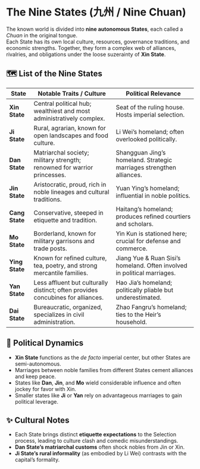 # The Nine States (九州 / Nine Chuan)

The known world is divided into **nine autonomous States**, each called a *Chuan* in the original tongue.  
Each State has its own local culture, resources, governance traditions, and economic strengths. Together, they form a complex web of alliances, rivalries, and obligations under the loose suzerainty of **Xin State**.

## 🗺 List of the Nine States

| State        | Notable Traits / Culture                                        | Political Relevance |
|-------------|-----------------------------------------------------------------|---------------------|
| **Xin State** | Central political hub; wealthiest and most administratively complex. | Seat of the ruling house. Hosts imperial selection. |
| **Ji State** | Rural, agrarian, known for open landscapes and food culture. | Li Wei’s homeland; often overlooked politically. |
| **Dan State** | Matriarchal society; military strength; renowned for warrior princesses. | Shangguan Jing’s homeland. Strategic marriages strengthen alliances. |
| **Jin State** | Aristocratic, proud, rich in noble lineages and cultural traditions. | Yuan Ying’s homeland; influential in noble politics. |
| **Cang State** | Conservative, steeped in etiquette and tradition. | Haitang’s homeland; produces refined courtiers and scholars. |
| **Mo State** | Borderland, known for military garrisons and trade posts. | Yin Kun is stationed here; crucial for defense and commerce. |
| **Ying State** | Known for refined culture, tea, poetry, and strong mercantile families. | Jiang Yue & Ruan Sisi’s homeland. Often involved in political marriages. |
| **Yan State** | Less affluent but culturally distinct; often provides concubines for alliances. | Hao Jia’s homeland; politically pliable but underestimated. |
| **Dai State** | Bureaucratic, organized, specializes in civil administration. | Zhao Fangru’s homeland; ties to the Heir’s household. |

## 📌 Political Dynamics

- **Xin State** functions as the *de facto* imperial center, but other States are semi-autonomous.  
- Marriages between noble families from different States cement alliances and keep peace.  
- States like **Dan**, **Jin**, and **Mo** wield considerable influence and often jockey for favor with Xin.  
- Smaller states like **Ji** or **Yan** rely on advantageous marriages to gain political leverage.

## ✨ Cultural Notes

- Each State brings distinct **etiquette expectations** to the Selection process, leading to culture clash and comedic misunderstandings.  
- **Dan State’s matriarchal customs** often shock nobles from Jin or Xin.  
- **Ji State’s rural informality** (as embodied by Li Wei) contrasts with the capital’s formality.

